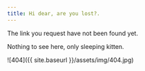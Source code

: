 ```yaml
---
title: Hi dear, are you lost?.
---
```


The link you request have not been found yet.

Nothing to see here, only sleeping kitten.

![404]({{ site.baseurl }}/assets/img/404.jpg)
